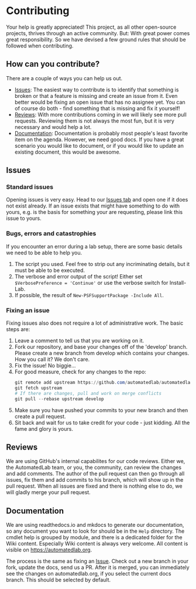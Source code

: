 # Contributing
Your help is greatly appreciated! This project, as all other open-source projects, thrives through an active community. But: With great power comes great responsibility. So we have devised a few ground rules that should be followed when contributing.

## How can you contribute?
There are a couple of ways you can help us out.
* [Issues](#Issues): The easiest way to contribute is to identify that something is broken or that a feature is missing and create an issue from it. Even better would be fixing an open issue that has no assignee yet. You can of course do both - find something that is missing and fix it yourself!
* [Reviews](#Reviews): With more contributions coming in we will likely see more pull requests. Reviewing them is not always the most fun, but it is very necessary and would help a lot.
* [Documentation](#Documentation): Documentation is probably most people's least favorite item on the agenda. However, we need good docs. If you have a great scenario you would like to document, or if you would like to update an existing document, this would be awesome.

## Issues
### Standard issues
Opening issues is very easy. Head to our [Issues tab](https://github.com/automatedlab/automatedlab/issues) and open one if it does not exist already. If an issue exists that might have something to do with yours, e.g. is the basis for something your are requesting, please link this issue to yours.  
### Bugs, errors and catastrophies
If you encounter an error during a lab setup, there are some basic details we need to be able to help you.
1. The script you used. Feel free to strip out any incriminating details, but it must be able to be executed.
2. The verbose and error output of the script! Either set `$VerbosePreference = 'Continue'` or use the verbose switch for Install-Lab.
1. If possible, the result of `New-PSFSupportPackage -Include All`.
### Fixing an issue
Fixing issues also does not require a lot of administrative work. The basic steps are:
1. Leave a comment to tell us that you are working on it.
2. Fork our repository, and base your changes off of the 'develop' branch. Please create a new branch from develop which contains your changes. How you call it? We don't care.
3. Fix the issue! No biggie...
4. For good measure, check for any changes to the repo:
    ```powershell
    git remote add upstream https://github.com/automatedlab/automatedlab
    git fetch upstream
    # If there are changes, pull and work on merge conflicts
    git pull --rebase upstream develop
    ```
4. Make sure you have pushed your commits to your new branch and then create a pull request.
5. Sit back and wait for us to take credit for your code - just kidding. All the fame and glory is yours.

## Reviews
We are using GitHub's internal capabilites for our code reviews. Either we, the AutomatedLab team, or you, the community, can review the changes and add comments. The author of the pull request can then go through all issues, fix them and add commits to his branch, which will show up in the pull request. When all issues are fixed and there is nothing else to do, we will gladly merge your pull request.

## Documentation
We are using readthedocs.io and mkdocs to generate our documentation, so any document you want to look for should be in the `Help` directory. The cmdlet help is
grouped by module, and there is a dedicated folder for the Wiki content. Especially Wiki content is always very welcome. All content is visible on <https://automatedlab.org>.

The process is the same as fixing an [Issue](#Issues). Check out a new branch in your fork, update the docs, send us a PR. After it is merged, you
can immediately see the changes on automatedlab.org, if you select the current docs branch. This should be selected by default.